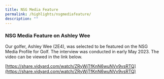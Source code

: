 ```yaml
---
title: NSG Media Feature
permalink: /highlights/nsgmediafeature/
description: ""
---
```

### **NSG Media Feature on Ashley Wee**

Our golfer, Ashley Wee (2E4), was selected to be featured on the NSG Media Profile for Golf. The interview was conducted in early May 2023. The video can be viewed in the link below. 

[https://share.vidyard.com/watch/ZRyWjTfKnN6wuNVv9vsRTQ](https://share.vidyard.com/watch/ZRyWjTfKnN6wuNVv9vsRTQ)